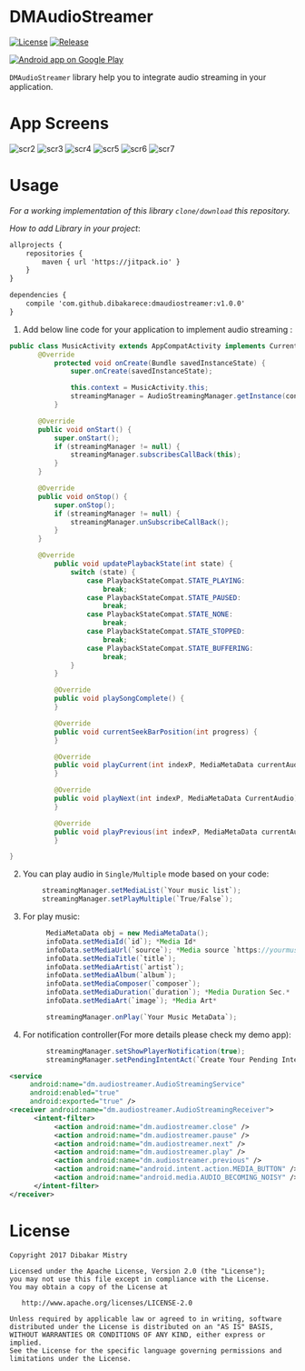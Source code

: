 DMAudioStreamer
==================

[![License](https://img.shields.io/github/license/blipinsk/StaggeredAnimationGroup.svg?style=flat)](https://www.apache.org/licenses/LICENSE-2.0)
[![Release](https://jitpack.io/v/dibakarece/DMAudioStreamer.svg?style=flat-square)](https://jitpack.io/#dibakarece/DMAudioStreamer)

<a href="https://play.google.com/store/apps/details?id=dm.audiostreamerdemo">
  <img alt="Android app on Google Play" src="https://developer.android.com/images/brand/en_app_rgb_wo_45.png" />
</a>

`DMAudioStreamer` library help you to integrate audio streaming in your application.

App Screens
=====
![scr2](https://user-images.githubusercontent.com/10453203/31852066-f53dcf92-b68e-11e7-821c-683c5d540b23.png)
![scr3](https://user-images.githubusercontent.com/10453203/31852069-0256ecd6-b68f-11e7-84fe-38e725a4b6f5.png)
![scr4](https://user-images.githubusercontent.com/10453203/31852070-04bdf492-b68f-11e7-8c92-1ec26b2042db.png)
![scr5](https://user-images.githubusercontent.com/10453203/31852072-081aadb0-b68f-11e7-84da-372ab3dca009.png)
![scr6](https://user-images.githubusercontent.com/10453203/31852075-0bf357fc-b68f-11e7-93f0-7cba38d4974b.png)
![scr7](https://user-images.githubusercontent.com/10453203/32147818-33224ba0-bd13-11e7-85ea-850958c99a05.png)

Usage
=====
*For a working implementation of this library `clone/download` this repository.*

*How to add Library in your project*:
```xml
allprojects {
	repositories {
		maven { url 'https://jitpack.io' }
	}
}
```
```xml
dependencies {
    compile 'com.github.dibakarece:dmaudiostreamer:v1.0.0'
}
```

1. Add below line code for your application to implement audio streaming :

```java
public class MusicActivity extends AppCompatActivity implements CurrentSessionCallback{
       @Override
           protected void onCreate(Bundle savedInstanceState) {
               super.onCreate(savedInstanceState);

               this.context = MusicActivity.this;
               streamingManager = AudioStreamingManager.getInstance(context);
           }

       @Override
       public void onStart() {
           super.onStart();
           if (streamingManager != null) {
               streamingManager.subscribesCallBack(this);
           }
       }

       @Override
       public void onStop() {
           super.onStop();
           if (streamingManager != null) {
               streamingManager.unSubscribeCallBack();
           }
       }

       @Override
           public void updatePlaybackState(int state) {
               switch (state) {
                   case PlaybackStateCompat.STATE_PLAYING:
                       break;
                   case PlaybackStateCompat.STATE_PAUSED:
                       break;
                   case PlaybackStateCompat.STATE_NONE:
                       break;
                   case PlaybackStateCompat.STATE_STOPPED:
                       break;
                   case PlaybackStateCompat.STATE_BUFFERING:
                       break;
               }
           }

           @Override
           public void playSongComplete() {
           }

           @Override
           public void currentSeekBarPosition(int progress) {
           }

           @Override
           public void playCurrent(int indexP, MediaMetaData currentAudio) {
           }

           @Override
           public void playNext(int indexP, MediaMetaData CurrentAudio) {
           }

           @Override
           public void playPrevious(int indexP, MediaMetaData currentAudio) {
           }

}
```

2. You can play audio in `Single/Multiple` mode based on your code:

```java
        streamingManager.setMediaList(`Your music list`);
        streamingManager.setPlayMultiple(`True/False`);
```

3. For play music:

```java
         MediaMetaData obj = new MediaMetaData();
         infoData.setMediaId(`id`); *Media Id*
         infoData.setMediaUrl(`source`); *Media source `https://yourmusicsource/talkies.mp3`*
         infoData.setMediaTitle(`title`);
         infoData.setMediaArtist(`artist`);
         infoData.setMediaAlbum(`album`);
         infoData.setMediaComposer(`composer`);
         infoData.setMediaDuration(`duration`); *Media Duration Sec.*
         infoData.setMediaArt(`image`); *Media Art*

         streamingManager.onPlay(`Your Music MetaData`);
```
4. For notification controller(For more details please check my demo app):

```java
         streamingManager.setShowPlayerNotification(true);
         streamingManager.setPendingIntentAct(`Create Your Pending Intent And Set Here`);
```

```xml
<service
     android:name="dm.audiostreamer.AudioStreamingService"
     android:enabled="true"
     android:exported="true" />
<receiver android:name="dm.audiostreamer.AudioStreamingReceiver">
      <intent-filter>
           <action android:name="dm.audiostreamer.close" />
           <action android:name="dm.audiostreamer.pause" />
           <action android:name="dm.audiostreamer.next" />
           <action android:name="dm.audiostreamer.play" />
           <action android:name="dm.audiostreamer.previous" />
           <action android:name="android.intent.action.MEDIA_BUTTON" />
           <action android:name="android.media.AUDIO_BECOMING_NOISY" />
      </intent-filter>
</receiver>
```

License
=======

    Copyright 2017 Dibakar Mistry

    Licensed under the Apache License, Version 2.0 (the "License");
    you may not use this file except in compliance with the License.
    You may obtain a copy of the License at

       http://www.apache.org/licenses/LICENSE-2.0

    Unless required by applicable law or agreed to in writing, software
    distributed under the License is distributed on an "AS IS" BASIS,
    WITHOUT WARRANTIES OR CONDITIONS OF ANY KIND, either express or implied.
    See the License for the specific language governing permissions and
    limitations under the License.
